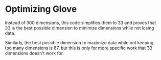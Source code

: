 # Optimizing Glove

Instead of 300 dimensions, this code simplifies them to 33 and proves that 33 is the best possible dimension to minimize dimensions while not losing data. 

Similarly, the best possible dimension to maximize data while not keeping too many dimensions is 87, but this is only for more specific work that 33 dimensions doesn't work for. 
